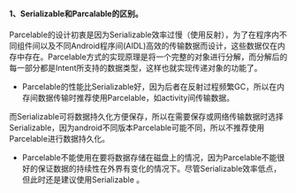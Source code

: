 #### 1、Serializable和Parcalable的区别。
Parcelable的设计初衷是因为Serializable效率过慢（使用反射），为了在程序内不同组件间以及不同Android程序间(AIDL)高效的传输数据而设计，这些数据仅在内存中存在。Parcelable方式的实现原理是将一个完整的对象进行分解，而分解后的每一部分都是Intent所支持的数据类型，这样也就实现传递对象的功能了。
- Parcelable的性能比Serializable好，因为后者在反射过程频繁GC，所以在内存间数据传输时推荐使用Parcelable，如activity间传输数据。

 而Serializable可将数据持久化方便保存，所以在需要保存或网络传输数据时选择Serializable，因为android不同版本Parcelable可能不同，所以不推荐使用Parcelable进行数据持久化。 

-  Parcelable不能使用在要将数据存储在磁盘上的情况，因为Parcelable不能很好的保证数据的持续性在外界有变化的情况下。尽管Serializable效率低点，但此时还是建议使用Serializable 。
